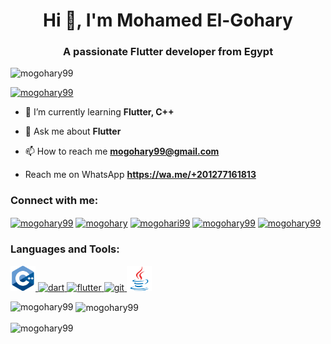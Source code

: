 <h1 align="center">Hi 👋, I'm Mohamed El-Gohary</h1>
<h3 align="center">A passionate Flutter developer from Egypt</h3>

<p align="left"> <img src="https://komarev.com/ghpvc/?username=mogohary99&label=Profile%20views&color=0e75b6&style=flat" alt="mogohary99" /> </p>

<p align="left"> <a href="https://github.com/ryo-ma/github-profile-trophy"><img src="https://github-profile-trophy.vercel.app/?username=mogohary99" alt="mogohary99" /></a> </p>

- 🌱 I’m currently learning **Flutter, C++**

- 💬 Ask me about **Flutter**

- 📫 How to reach me **mogohary99@gmail.com**
- Reach me on WhatsApp **https://wa.me/+201277161813**

<h3 align="left">Connect with me:</h3>
<p align="left">
<a href="https://twitter.com/mogohary99" target="blank"><img align="center" src="https://raw.githubusercontent.com/rahuldkjain/github-profile-readme-generator/master/src/images/icons/Social/twitter.svg" alt="mogohary99" height="30" width="40" /></a>
<a href="https://linkedin.com/in/mogohary" target="blank"><img align="center" src="https://raw.githubusercontent.com/rahuldkjain/github-profile-readme-generator/master/src/images/icons/Social/linked-in-alt.svg" alt="mogohary" height="30" width="40" /></a>
<a href="https://fb.com/mogohari99" target="blank"><img align="center" src="https://raw.githubusercontent.com/rahuldkjain/github-profile-readme-generator/master/src/images/icons/Social/facebook.svg" alt="mogohari99" height="30" width="40" /></a>
<a href="https://instagram.com/mogohary99" target="blank"><img align="center" src="https://raw.githubusercontent.com/rahuldkjain/github-profile-readme-generator/master/src/images/icons/Social/instagram.svg" alt="mogohary99" height="30" width="40" /></a>
<a href="https://www.leetcode.com/mogohary99" target="blank"><img align="center" src="https://raw.githubusercontent.com/rahuldkjain/github-profile-readme-generator/master/src/images/icons/Social/leet-code.svg" alt="mogohary99" height="30" width="40" /></a>
</p>

<h3 align="left">Languages and Tools:</h3>
<p align="left"> <a href="https://www.w3schools.com/cpp/" target="_blank" rel="noreferrer"> <img src="https://raw.githubusercontent.com/devicons/devicon/master/icons/cplusplus/cplusplus-original.svg" alt="cplusplus" width="40" height="40"/> </a> <a href="https://dart.dev" target="_blank" rel="noreferrer"> <img src="https://www.vectorlogo.zone/logos/dartlang/dartlang-icon.svg" alt="dart" width="40" height="40"/> </a> <a href="https://flutter.dev" target="_blank" rel="noreferrer"> <img src="https://www.vectorlogo.zone/logos/flutterio/flutterio-icon.svg" alt="flutter" width="40" height="40"/> </a> <a href="https://git-scm.com/" target="_blank" rel="noreferrer"> <img src="https://www.vectorlogo.zone/logos/git-scm/git-scm-icon.svg" alt="git" width="40" height="40"/> </a> <a href="https://www.java.com" target="_blank" rel="noreferrer"> <img src="https://raw.githubusercontent.com/devicons/devicon/master/icons/java/java-original.svg" alt="java" width="40" height="40"/> </a> </p>

<p><img align="left" src="https://github-readme-stats.vercel.app/api/top-langs?username=mogohary99&show_icons=true&locale=en&layout=compact" alt="mogohary99" /></p>

<p>&nbsp;<img align="center" src="https://github-readme-stats.vercel.app/api?username=mogohary99&show_icons=true&locale=en" alt="mogohary99" /></p>

<p><img align="center" src="https://github-readme-streak-stats.herokuapp.com/?user=mogohary99&" alt="mogohary99" /></p>
